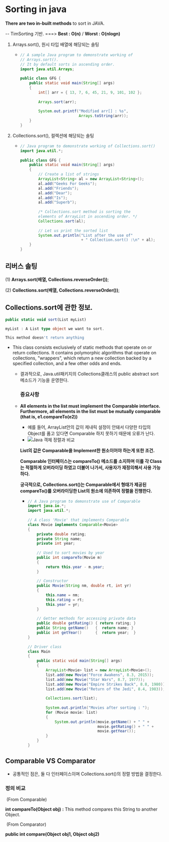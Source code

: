 # Sorting in java

**There are two in-built methods** to sort in JAVA.

-- TimSorting 기반.  ===> **Best : O(n)** / **Worst : O(nlogn)**

1. Arrays.sort(),  원시 타입 배열에 해당되는 솔팅 

   * ``` java 
     // A sample Java program to demonstrate working of
     // Arrays.sort().
     // It by default sorts in ascending order.
     import java.util.Arrays;
       
     public class GFG {
         public static void main(String[] args)
         {
             int[] arr = { 13, 7, 6, 45, 21, 9, 101, 102 };
       
             Arrays.sort(arr);
       
             System.out.printf("Modified arr[] : %s",
                               Arrays.toString(arr));
         }
     }
     ```

2. Collections.sort(), 컬렉션에 해당되는 솔팅

   * ``` java
     // Java program to demonstrate working of Collections.sort()
     import java.util.*;
       
     public class GFG {
         public static void main(String[] args)
         {
             // Create a list of strings
             ArrayList<String> al = new ArrayList<String>();
             al.add("Geeks For Geeks");
             al.add("Friends");
             al.add("Dear");
             al.add("Is");
             al.add("Superb");
       
             /* Collections.sort method is sorting the
             elements of ArrayList in ascending order. */
             Collections.sort(al);
       
             // Let us print the sorted list
             System.out.println("List after the use of"
                                + " Collection.sort() :\n" + al);
         }
     }
     ```



## 리버스 솔팅

(1) **Arrays.sort(배열, Collections.reverseOrder())**;

(2) **Collections.sort(배열, Collections.reverseOrder())**;



## Collections.sort에 관한 정보.

``` typescript
public static void sort(List myList)

myList : A List type object we want to sort.

This method doesn't return anything
```

* This class consists exclusively of static methods that operate on or return collections.  It contains polymorphic algorithms that operate on collections, "wrappers", which return a new collection backed by a specified collection, and a few other odds and ends. 

  * 결과적으로, Java.util패키지의 Collections클래스의 public abstract sort 메소드가 기능을 운영한다.

    ### 중요사항 

  * **All elements in the list must implement the Comparable interface. Furthermore, all elements in the list must be mutually comparable (that is, e1.compareTo(e2))**

    * 예를 들어, ArrayList안의 값이 제내릭 설정이 안돼서 다양한 타입의 Object를 품고 있다면 Comparable 하지 못하기 때문에 오류가 난다.
    * ![Java 객체 정렬과 비교](https://media.vlpt.us/images/agugu95/post/a43189f8-835e-406b-af21-6ffe68188552/image.png)

    **List의 값은 Comparable을 Implement한 원소이어야 하는게 또한 조건.**

    **Comparable 인터페이스는 compareTo() 메소드를 소지하며 이를 각 Class는 적절하게 오버라이딩 하였고 더불어 나가서, 사용자가 재정의해서 사용 가능하다.** 

    **궁극적으로, Collections.sort()는 Comparable<Interface>에서 형태가 제공된 compareTo()를 오버라이딩한 List의 원소에 의존하여 정렬을 진행한다.**

    * ```java
      // A Java program to demonstrate use of Comparable
      import java.io.*;
      import java.util.*;
       
      // A class 'Movie' that implements Comparable
      class Movie implements Comparable<Movie>
      {
          private double rating;
          private String name;
          private int year;
       
          // Used to sort movies by year
          public int compareTo(Movie m)
          {
              return this.year - m.year;
          }
       
          // Constructor
          public Movie(String nm, double rt, int yr)
          {
              this.name = nm;
              this.rating = rt;
              this.year = yr;
          }
       
          // Getter methods for accessing private data
          public double getRating() { return rating; }
          public String getName()   {  return name; }
          public int getYear()      {  return year;  }
      }
       
      // Driver class
      class Main
      {
          public static void main(String[] args)
          {
              ArrayList<Movie> list = new ArrayList<Movie>();
              list.add(new Movie("Force Awakens", 8.3, 2015));
              list.add(new Movie("Star Wars", 8.7, 1977));
              list.add(new Movie("Empire Strikes Back", 8.8, 1980));
              list.add(new Movie("Return of the Jedi", 8.4, 1983));
       
              Collections.sort(list);
       
              System.out.println("Movies after sorting : ");
              for (Movie movie: list)
              {
                  System.out.println(movie.getName() + " " +
                                     movie.getRating() + " " +
                                     movie.getYear());
              }
          }
      }
      ```

## Comparable VS Comparator

* 공통적인 점은, 둘 다 인터페이스이며 Collections.sort()의 정렬 방법을 결정한다.

### 정의 비교 

​	(From Comparable)

**int compareTo(Object obj)** **:** This method compares this String to another Object.

​	(From Comparator)

**public int compare(Object obj1, Object obj2)**



